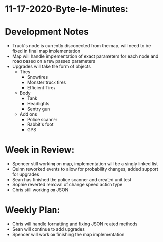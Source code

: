 # 11-17-2020-Byte-le-Minutes:

# Development Notes
- Truck's node is currently disconected from the map, will need to be fixed in final map implementation
- Map will handle implementation of exact parameters for each node and road based on a few passed parameters
- Upgrades will take the form of objects
    - Tires
        - Snowtires
        - Monster truck tires
        - Efficient Tires
    - Body
        - Tank
        - Headlights
        - Sentry gun
    - Add ons
        - Police scanner
        - Rabbit's foot
        - GPS

# Week in Review:
- Spencer still working on map, implementation will be a singly linked list
- Quinn reworked events to allow for probability changes, added support for upgrades
- Sean has finished the police scanner and created unit test
- Sophie reverted removal of change speed action type
- Chris still working on JSON

# Weekly Plan:
- Chris will handle formatting and fixing JSON related methods
- Sean will continue to add upgrades
- Spencer will work on finishing the map implementation
